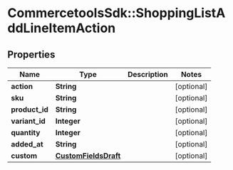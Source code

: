 # CommercetoolsSdk::ShoppingListAddLineItemAction

## Properties
Name | Type | Description | Notes
------------ | ------------- | ------------- | -------------
**action** | **String** |  | [optional] 
**sku** | **String** |  | [optional] 
**product_id** | **String** |  | [optional] 
**variant_id** | **Integer** |  | [optional] 
**quantity** | **Integer** |  | [optional] 
**added_at** | **String** |  | [optional] 
**custom** | [**CustomFieldsDraft**](CustomFieldsDraft.md) |  | [optional] 

